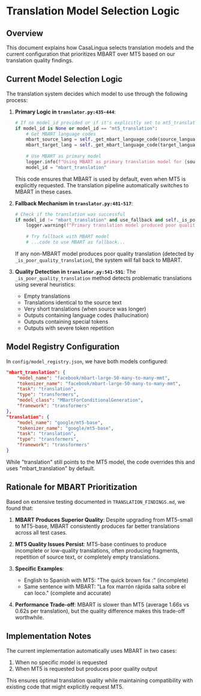 # Translation Model Selection Logic

## Overview

This document explains how CasaLingua selects translation models and the current configuration that prioritizes MBART over MT5 based on our translation quality findings.

## Current Model Selection Logic

The translation system decides which model to use through the following process:

1. **Primary Logic in `translator.py:435-444`**:
   ```python
   # If no model_id provided or if it's explicitly set to mt5_translation, use MBART instead
   if model_id is None or model_id == "mt5_translation":
       # Get MBART language codes
       mbart_source_lang = self._get_mbart_language_code(source_language)
       mbart_target_lang = self._get_mbart_language_code(target_language)
       
       # Use MBART as primary model
       logger.info(f"Using MBART as primary translation model for {source_language} to {target_language}")
       model_id = "mbart_translation"
   ```

   This code ensures that MBART is used by default, even when MT5 is explicitly requested. The translation pipeline automatically switches to MBART in these cases.

2. **Fallback Mechanism in `translator.py:481-517`**:
   ```python
   # Check if the translation was successful
   if model_id != "mbart_translation" and use_fallback and self._is_poor_quality_translation(result.translated_text, text):
       logger.warning(f"Primary translation model produced poor quality result, attempting fallback for {source_language} to {target_language}")
       
       # Try fallback with MBART model
       # ...code to use MBART as fallback...
   ```

   If any non-MBART model produces poor quality translation (detected by `_is_poor_quality_translation`), the system will fall back to MBART.

3. **Quality Detection in `translator.py:541-591`**:
   The `_is_poor_quality_translation` method detects problematic translations using several heuristics:
   - Empty translations
   - Translations identical to the source text
   - Very short translations (when source was longer)
   - Outputs containing language codes (hallucination)
   - Outputs containing special tokens
   - Outputs with severe token repetition

## Model Registry Configuration

In `config/model_registry.json`, we have both models configured:

```json
"mbart_translation": {
    "model_name": "facebook/mbart-large-50-many-to-many-mmt",
    "tokenizer_name": "facebook/mbart-large-50-many-to-many-mmt",
    "task": "translation",
    "type": "transformers",
    "model_class": "MBartForConditionalGeneration",
    "framework": "transformers"
},
"translation": {
    "model_name": "google/mt5-base",
    "tokenizer_name": "google/mt5-base",
    "task": "translation",
    "type": "transformers",
    "framework": "transformers"
}
```

While "translation" still points to the MT5 model, the code overrides this and uses "mbart_translation" by default.

## Rationale for MBART Prioritization

Based on extensive testing documented in `TRANSLATION_FINDINGS.md`, we found that:

1. **MBART Produces Superior Quality**: Despite upgrading from MT5-small to MT5-base, MBART consistently produces far better translations across all test cases.

2. **MT5 Quality Issues Persist**: MT5-base continues to produce incomplete or low-quality translations, often producing fragments, repetition of source text, or completely empty translations.

3. **Specific Examples**:
   - English to Spanish with MT5: "The quick brown fox :" (incomplete)
   - Same sentence with MBART: "La fox marrón rápida salta sobre el can loco." (complete and accurate)

4. **Performance Trade-off**: MBART is slower than MT5 (average 1.66s vs 0.62s per translation), but the quality difference makes this trade-off worthwhile.

## Implementation Notes

The current implementation automatically uses MBART in two cases:
1. When no specific model is requested
2. When MT5 is requested but produces poor quality output

This ensures optimal translation quality while maintaining compatibility with existing code that might explicitly request MT5.
